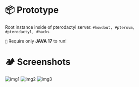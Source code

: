# 📦 Prototype
Root instance inside of pterodactyl server. 
`#howdout, #pterovm, #pterodactyl, #hacks`

`🍪` Require only **JAVA 17** to run!<br>

# 🏕 Screenshots
![img1](https://i.ibb.co/1R5xWMF/1.png)
![img2](https://i.ibb.co/B4r5578/2.png)
![img3](https://i.ibb.co/2vcYJ1k/3.png)
